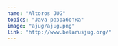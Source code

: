 ```yaml
---
name: "Altoros JUG"
topics: "Java-разработка"
image: "ajug/ajug.png"
link: "http://www.belarusjug.org/"
---
```

